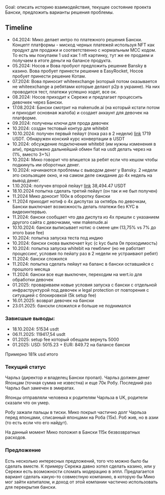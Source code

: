 Goal: описать историю взаимодействия, текущее состояние проекта Бански, предложить варианты решения проблемы.

## Timeline
- 04.2024: Мико делает интро по платежного решения Бански. Концепт платформы - мискод черных платежей используя NFT как продукт для продажи и соответственно c нормальным MCC кодом. То есть мы покупаем 1 usd как 1 nft картинку, тут же ее продаем и получаем в итоге деньги на балансе продукта.
- 05.2024: Носов и Вова пробуют предложить решение Bansky в казино. Вова пробует принести решение в EasyRocket, Носов пробует принести решение Котам.
- 07.2024: Вова приносит whiteexchange (который потом оказывается не whiteexchange а ребятами которые делают p2p в украине). На них проводится тест, платежи успешно ходят, все ок.
- 08.2024: Носов приходит к Сереже и предлагает процессить девочкек через Бански. 
- 17.08.2024: Бански смотрит на makenude.ai (на который кстати потом и приходит основная жалоба) и создает аккаунт для девочек на платформе.
- 09.2024: получены ключи для прода девочек
- 10.2024: создан тестовый контур для whitebit
- 10.10.2024: получен первый пейаут (пока раз в 2 недели) [link](https://tronscan.org/#/transaction/a5437c3e98890742de59a4ddff649b64756d9ab1f3c0a7d04ff939ae2104b113) 1719 USDT. Обнаружен конский курс конвертации в USDT
- 10.2024: обсуждение подключения whitebit (им нужны изменения в апи), предложено дальнейший обмен fiat на usdt делать через на (1%, вместо 3+%)
- 10.2024: Мико говорит что впишется за ребят если что кешом чтобы подкинуть им оборотных денег.
- 10.2024: начинаются проблемы с выводом денег у Bansky. 2 недели это скользящее окно, и на самом деле ожидание до 4х недель на вывод денег.
- 1.10.2024: получен второй пейаут [link](https://tronscan.org/#/transaction/b68f31cfaacd3179ee97ff0b33a6a2494720fa32547861222e5949996c03ce37) 38,494.47 USDT
- 18.10.2024 попытка сделать третий пейаут (он так и не был получен)
- 11.2024 Мико доносит 100к в оборотку бански
- 11.2024 приходит нотиф о 4х диспутах за октябрь по девочкам, Бански выключает возможность делать платежи без KYC в видеоинтервью.
- 11.2024: бански сообщает что два диспута из 4х пришли с указанием другого сайта с девочками, чем makenude.ai
- 10.10.2024: бански выписывает нотис о смене цен (13,75% vs 7% до этого base fee)
- 10.2024: попытка запуска теста под индию
- 10.2024: бански снова выключает kyc (с kyc была 0я проходимость)
- 10.2024: попытка запуска whitebit на гемблинг (но не работает процессинг, условия по пейату раз в 2 недели не устраивают ребят)
- 11.2024: бански сложился
- 11.2024: попытка сделать пейаут на баланс в бански оставшийся с прошлого месяца
- 11.2024: бански все еще выключен, переходим на wert.io для обработки девочек
- 01.2025: провариваем новые условия запуска с бански с отдельной инфраструктурой под девочек и legal protection от повторения с ситуацией с блокировкой (5k setup fee)
- 16.01.2025: возврат девочек на бански
- 23.01.2025: банскли сложился и больше не поднимался

### Зависшые выводы:
- 18.10.2024: 51534 usdt
- 06.11.2025: 119417,54 usdt
- 01.2025: setup fee который обещали вернуть 5000
- 01.2025: USD: 5015.23 + EUR: 849.72 на балансе бански

Примерно 181k usd итого
### Текущий статус
Чарльз (директор и владелец Бански пропал). Чарльз должен денег Японцам (точная сумма не известна) и еще 70к Робу. Последний раз Чарльз был замечен в эмиратах.

Японцы отправляли человека к родителям Чарльза в UK, родители сказали что он умер.

Робу зажали пальцы в тиски. Мико покрыл частично долг Чарльза перед японцами, списанный японцами на Роба (15к). Роб жив, но в азии (то есть если что его найдут).

На данный момент Мико положил в Бански 115к безвозвратных расходов.


### Предложение
Есть несколько интересных предложений, того что можно было бы сделать вместе.  К примеру Сережа давно хотел сделать казино, или у Сережи есть возможности сломать модерацию в эппл. Предлагается вариант сделать какую-то совместную компанию, в которую бы Мико мог зайти капиталом, и доход от этой компании частично использовать для перекрытия бански.

